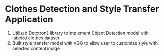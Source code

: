# Clothes Detection and Style Transfer Application
1. Utilized Detctron2 library to implement Object Detection model with labeled clothes dataset
1. Built style transfer model with VGG to allow user to customize style with selected content image
